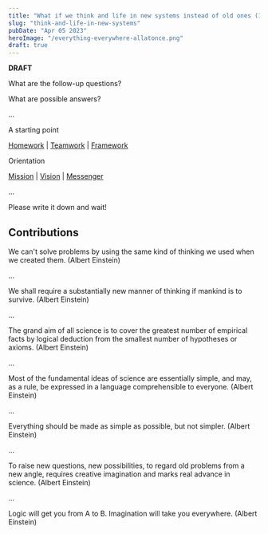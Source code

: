 ```yaml
---
title: "What if we think and life in new systems instead of old ones (1/3) ?"
slug: "think-and-life-in-new-systems"
pubDate: "Apr 05 2023"
heroImage: "/everything-everywhere-allatonce.png"
draft: true
---
```


**DRAFT**

What are the follow-up questions?

What are possible answers?

...

A starting point

[Homework](http://kiss-yourself.world) | [Teamwork](http://kiss-everyone.world) | [Framework](http://kiss-everything.world)

Orientation

[Mission](http://kiss-time.world) | [Vision](http://kiss-one.world) | [Messenger](http://kiss-everything.world)

...

Please write it down and wait!

## Contributions

We can't solve problems by using the same kind of thinking we used when we created them. (Albert Einstein)

...

We shall require a substantially new manner of thinking if mankind is to survive. (Albert Einstein)

...

The grand aim of all science is to cover the greatest number of empirical facts by logical deduction from the smallest number of hypotheses or axioms. (Albert Einstein)

...

Most of the fundamental ideas of science are essentially simple, and may, as a rule, be expressed in a language comprehensible to everyone. (Albert Einstein)

...

Everything should be made as simple as possible, but not simpler. (Albert Einstein)

...

To raise new questions, new possibilities, to regard old problems from a new angle, requires creative imagination and marks real advance in science. (Albert Einstein)

...

Logic will get you from A to B. Imagination will take you everywhere. (Albert Einstein)
